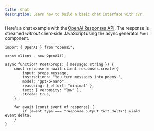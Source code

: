 ```yaml
---
title: Chat
description: Learn how to build a basic chat interface with ovr.
---
```


Here's a chat example with the [OpenAI Responses API](https://platform.openai.com/docs/api-reference/responses). The response is streamed _without_ client-side JavaScript using the async generator `Poet` component.

```tsx
import { OpenAI } from "openai";

const client = new OpenAI();

async function* Poet(props: { message: string }) {
	const response = await client.responses.create({
		input: props.message,
		instructions: "You turn messages into poems.",
		model: "gpt-5-nano",
		reasoning: { effort: "minimal" },
		text: { verbosity: "low" },
		stream: true,
	});

	for await (const event of response) {
		if (event.type === "response.output_text.delta") yield event.delta;
	}
}
```
